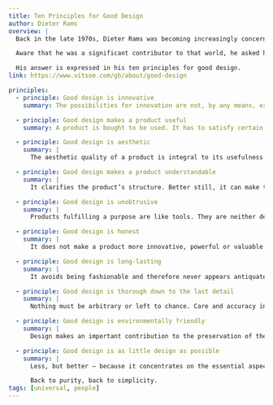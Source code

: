 ```yaml
---
title: Ten Principles for Good Design
author: Dieter Rams
overview: |
  Back in the late 1970s, Dieter Rams was becoming increasingly concerned by the state of the world around him: “An impenetrable confusion of forms, colours and noises.”

  Aware that he was a significant contributor to that world, he asked himself an important question: is my design good design?

  His answer is expressed in his ten principles for good design.
link: https://www.vitsoe.com/gb/about/good-design

principles:
  - principle: Good design is innovative
    summary: The possibilities for innovation are not, by any means, exhausted. Technological development is always offering new opportunities for innovative design. But innovative design always develops in tandem with innovative technology, and can never be an end in itself.

  - principle: Good design makes a product useful
    summary: A product is bought to be used. It has to satisfy certain criteria, not only functional, but also psychological and aesthetic. Good design emphasises the usefulness of a product whilst disregarding anything that could possibly detract from it.

  - principle: Good design is aesthetic
    summary: |
      The aesthetic quality of a product is integral to its usefulness because products we use every day affect our person and our well-being. But only well-executed objects can be beautiful.

  - principle: Good design makes a product understandable
    summary: |
      It clarifies the product’s structure. Better still, it can make the product talk. At best, it is self-explanatory.

  - principle: Good design is unobtrusive
    summary: |
      Products fulfilling a purpose are like tools. They are neither decorative objects nor works of art. Their design should therefore be both neutral and restrained, to leave room for the user’s self-expression.

  - principle: Good design is honest
    summary: |
      It does not make a product more innovative, powerful or valuable than it really is. It does not attempt to manipulate the consumer with promises that cannot be kept.

  - principle: Good design is long-lasting
    summary: |
      It avoids being fashionable and therefore never appears antiquated. Unlike fashionable design, it lasts many years – even in today’s throwaway society.

  - principle: Good design is thorough down to the last detail
    summary: |
      Nothing must be arbitrary or left to chance. Care and accuracy in the design process show respect towards the user.

  - principle: Good design is environmentally friendly
    summary: |
      Design makes an important contribution to the preservation of the environment. It conserves resources and minimises physical and visual pollution throughout the lifecycle of the product.

  - principle: Good design is as little design as possible
    summary: |
      Less, but better – because it concentrates on the essential aspects, and the products are not burdened with non-essentials.

      Back to purity, back to simplicity.
tags: [universal, people]
---
```

